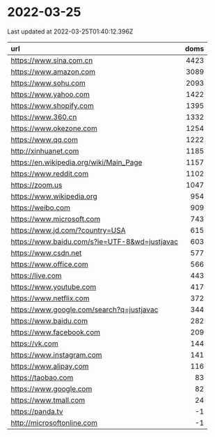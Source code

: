 # 2022-03-25

<!-- BEGIN -->
Last updated at 2022-03-25T01:40:12.396Z

url | doms
:- | -:
https://www.sina.com.cn | 4423
https://www.amazon.com | 3089
https://www.sohu.com | 2093
https://www.yahoo.com | 1422
https://www.shopify.com | 1395
https://www.360.cn | 1332
https://www.okezone.com | 1254
https://www.qq.com | 1222
http://xinhuanet.com | 1185
https://en.wikipedia.org/wiki/Main_Page | 1157
https://www.reddit.com | 1102
https://zoom.us | 1047
https://www.wikipedia.org | 954
https://weibo.com | 909
https://www.microsoft.com | 743
https://www.jd.com/?country=USA | 615
https://www.baidu.com/s?ie=UTF-8&wd=justjavac | 603
https://www.csdn.net | 577
https://www.office.com | 566
https://live.com | 443
https://www.youtube.com | 417
https://www.netflix.com | 372
https://www.google.com/search?q=justjavac | 344
https://www.baidu.com | 282
https://www.facebook.com | 209
https://vk.com | 144
https://www.instagram.com | 141
https://www.alipay.com | 116
https://taobao.com | 83
https://www.google.com | 82
https://www.tmall.com | 24
https://panda.tv | -1
http://microsoftonline.com | -1
<!-- END -->
